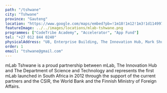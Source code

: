 ```yaml
---
path: "/tshwane"
city: "Tshwane"
province: "Gauteng"
location: "https://www.google.com/maps/embed?pb=!1m18!1m12!1m3!1d114997.20989146426!2d28.197091369370757!3d-25.748662148943744!2m3!1f0!2f0!3f0!3m2!1i1024!2i768!4f13.1!3m3!1m2!1s0x1e9560451d408f9d%3A0xb180e978338dcefd!2smLab%20Southern%20Africa!5e0!3m2!1sen!2sza!4v1620139798484!5m2!1sen!2sza"
featureImage: ../../images/locations/mlab-tshwane.png
programmes: ["CodeTribe Academy", "Accelerator", "App Fund"]
tel: "+27 012 844 0240"
physicalAddress: "U8, Enterprise Building, The Innovation Hub, Mark Shuttleworth Street, Tshwane Pretoria, South Africa, 0087"
order: 1
email: "tshwane@gmail.com"
---
```


mLab Tshwane is a proud partnership between mLab, The Innovation Hub and The Department of Science and Technology and represents the first mLab launched in South Africa in 2012 through the support of the current partners and the CSIR, the World Bank and the Finnish Ministry of Foreign Affairs.